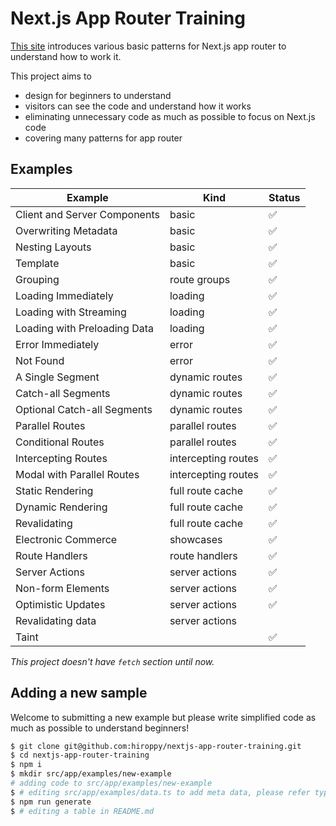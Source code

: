 # Next.js App Router Training

[This site](https://nextjs-app-router-training.vercel.app/) introduces various basic patterns for Next.js app router to understand how to work it.

This project aims to

- design for beginners to understand
- visitors can see the code and understand how it works
- eliminating unnecessary code as much as possible to focus on Next.js code
- covering many patterns for app router

## Examples

| Example                      | Kind                | Status |
| ---------------------------- | ------------------- | ------ |
| Client and Server Components | basic               | ✅     |
| Overwriting Metadata         | basic               | ✅     |
| Nesting Layouts              | basic               | ✅     |
| Template                     | basic               | ✅     |
| Grouping                     | route groups        | ✅     |
| Loading Immediately          | loading             | ✅     |
| Loading with Streaming       | loading             | ✅     |
| Loading with Preloading Data | loading             | ✅     |
| Error Immediately            | error               | ✅     |
| Not Found                    | error               | ✅     |
| A Single Segment             | dynamic routes      | ✅     |
| Catch-all Segments           | dynamic routes      | ✅     |
| Optional Catch-all Segments  | dynamic routes      | ✅     |
| Parallel Routes              | parallel routes     | ✅     |
| Conditional Routes           | parallel routes     | ✅     |
| Intercepting Routes          | intercepting routes | ✅     |
| Modal with Parallel Routes   | intercepting routes | ✅     |
| Static Rendering             | full route cache    | ✅     |
| Dynamic Rendering            | full route cache    | ✅     |
| Revalidating                 | full route cache    | ✅     |
| Electronic Commerce          | showcases           | ✅     |
| Route Handlers               | route handlers      | ✅     |
| Server Actions               | server actions      | ✅     |
| Non-form Elements            | server actions      | ✅     |
| Optimistic Updates           | server actions      | ✅     |
| Revalidating data            | server actions      |        |
| Taint                        |                     | ✅     |

_This project doesn't have `fetch` section until now._

## Adding a new sample

Welcome to submitting a new example but please write simplified code as much as possible to understand beginners!

```sh
$ git clone git@github.com:hiroppy/nextjs-app-router-training.git
$ cd nextjs-app-router-training
$ npm i
$ mkdir src/app/examples/new-example
# adding code to src/app/examples/new-example
$ # editing src/app/examples/data.ts to add meta data, please refer type definitions
$ npm run generate
$ # editing a table in README.md
```

